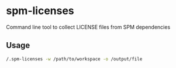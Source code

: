 # spm-licenses
Command line tool to collect LICENSE files from SPM dependencies

## Usage

```bash
/.spm-licenses -w /path/to/workspace -o /output/file
```
